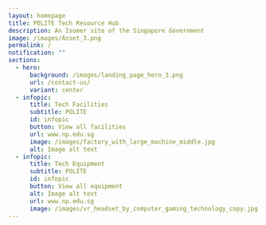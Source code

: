 ```yaml
---
layout: homepage
title: POLITE Tech Resource Hub
description: An Isomer site of the Singapore Government
image: /images/Asset_3.png
permalink: /
notification: ""
sections:
  - hero:
      background: /images/landing_page_hero_3.png
      url: /contact-us/
      variant: center
  - infopic:
      title: Tech Facilities
      subtitle: POLITE
      id: infopic
      button: View all facilities
      url: www.np.edu.sg
      image: /images/factory_with_large_machine_middle.jpg
      alt: Image alt text
  - infopic:
      title: Tech Equipment
      subtitle: POLITE
      id: infopic
      button: View all equipment
      alt: Image alt text
      url: www.np.edu.sg
      image: /images/vr_headset_by_computer_gaming_technology_copy.jpg
---
```

